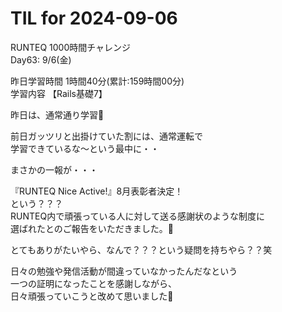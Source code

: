 # TIL for 2024-09-06

RUNTEQ 1000時間チャレンジ  
Day63: 9/6(金)  
  
昨日学習時間 1時間40分(累計:159時間00分)  
学習内容 【Rails基礎7】  

昨日は、通常通り学習🙏  

前日ガッツリと出掛けていた割には、通常運転で  
学習できているな〜という最中に・・  

まさかの一報が・・・  

『RUNTEQ Nice Active!』8月表彰者決定！  
という？？？  
RUNTEQ内で頑張っている人に対して送る感謝状のような制度に  
選ばれたとのご報告をいただきました。🙏  

とてもありがたいやら、なんで？？？という疑問を持ちやら？？笑  

日々の勉強や発信活動が間違っていなかったんだなという  
一つの証明になったことを感謝しながら、  
日々頑張っていこうと改めて思いました🙇  